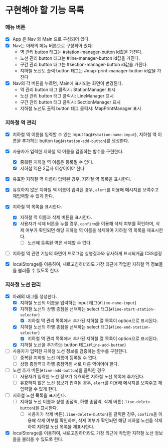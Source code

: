 # 구현해야 할 기능 목록

### 메뉴 버튼
- [x] App 은 Nav 와 Main 으로 구성되어 있다.
- [x] Nav는 아래의 메뉴 버튼으로 구성되어 있다.
   - 역 관리 button 태그는 #station-manager-button id값을 가진다.
   - 노선 관리 button 태그는 #line-manager-button id값을 가진다.
   - 구간 관리 button 태그는 #section-manager-button id값을 가진다.
   - 지하철 노선도 출력 button 태그는 #map-print-manager-button id값을 가진다
- [x] Nav의 각 버튼을 누르면, Main에 표시되는 화면이 변경된다.
   - 역 관리 button 태그 클릭시: StationManager 표시
   - 노선 관리 button 태그 클릭시: LineManager 표시
   - 구간 관리 button 태그 클릭시: SectionManager 표시
   - 지하철 노선도 출력 button 태그 클릭시: MapPrintManager 표시


### 지하철 역 관리
- [x] 지하철 역 이름을 입력할 수 있는 input tag(`#station-name-input`), 지하철 역 이름을 추가하는 button tag(`#station-add-button`)를 생성한다.
- [x] 사용자가 입력한 지하철 역 이름을 검증하는 함수를 구현한다.
  - [x] 중복된 지하철 역 이름은 등록될 수 없다.
  - [x] 지하철 역은 2글자 이상이어야 한다.
- [x] 유효한 지하철 역 이름이 입력된 경우, 지하철 역 목록을 표시한다.
- [x] 유효하지 않은 지하철 역 이름이 입력된 경우, `alert`를 이용해 메시지를 보여주고 재입력할 수 있게 한다.
- [x] 지하철 역 목록을 표시한다. 
  - [x] 지하철 역 이름과 삭제 버튼을 표시한다.
  - [x] 사용자가 삭제 버튼을 누를 경우, `confirm`을 이용해 삭제 여부를 확인하며, 
  삭제 여부가 확인되면 해당 지하철 역 이름을 삭제하여 지하철 역 목록을 재표시한다.
    - [ ] 노선에 등록된 역은 삭제할 수 없다. 
- [ ] 지하철 역 관련 기능의 화면이 프로그램 실행결과와 유사하게 표시되게끔 CSS설정
- [x] localStorage를 이용하여, 새로고침하더라도 가장 최근에 작업한 지하철 역 정보들을 불러올 수 있도록 한다.


### 지하철 노선 관리
- [x] 아래의 태그를 생성한다.
  - [x] 지하철 노선의 이름을 입력하는 input 태그(`#line-name-input`)
  - [x] 지하철 노선의 상행 종점을 선택하는 select 태그(`#line-start-station-selector`)
    - [x] 지하철 역 관리 목록에서 추가된 지하철 열 목록이 option으로 표시된다.
  - [x] 지하철 노선의 하행 종점을 선택하는 select 태그(`#line-end-station-selector`)
    - [x] 지하철 역 관리 목록에서 추가된 지하철 열 목록이 option으로 표시된다.
  - [x] 지하철 노선을 추가하는 button 태그(`#line-add-button`)
  
- [ ] 사용자가 입력한 지하철 노선 정보를 검증하는 함수를 구현한다.
  - [ ] 중복된 지하철 노선 이름이 등록될 수 없다.
  - [ ] 상행 종점역과 하행 종점역은 서로 다른 역이어야 한다.

- [ ] 노선 추가 버튼(`#line-add-button`)을 클릭한 경우
  - [ ]  사용자가 입력한 노선 정보가 유효하면 지하철 노선 목록에 추가된다.
  - [ ] 유효하지 않은 노선 정보가 입력된 경우, `alert`를 이용해 메시지를 보여주고 재입력할 수 있게 한다.
  
- [ ] 지하철 노선 목록을 표시한다.
  - [ ] 지하철 노선 이름과 상행 종점역, 하행 종점역, 삭제 버튼(`.line-delete-button`)을 표시한다.
    - [ ] 사용자가 삭제 버튼(`.line-delete-button`)을 클릭한 경우, `confirm`을 이용해 삭제 여부를 확인하며, 
      삭제 여부가 확인되면 해당 지하철 노선을 삭제하여 지하철 노선 목록을 재표시한다.

- [x] localStorage를 이용하여, 새로고침하더라도 가장 최근에 작업한 지하철 노선 정보들을 불러올 수 있도록 한다.